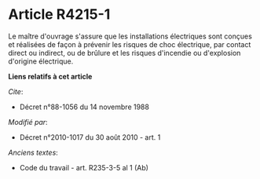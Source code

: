 # Article R4215-1

Le maître d'ouvrage s'assure que les installations électriques sont conçues et réalisées de façon à prévenir les risques de
choc électrique, par contact direct ou indirect, ou de brûlure et les risques d'incendie ou d'explosion d'origine électrique.

**Liens relatifs à cet article**

_Cite_:

  - Décret n°88-1056 du 14 novembre 1988

_Modifié par_:

  - Décret n°2010-1017 du 30 août 2010 - art. 1

_Anciens textes_:

  - Code du travail - art. R235-3-5 al 1 (Ab)

